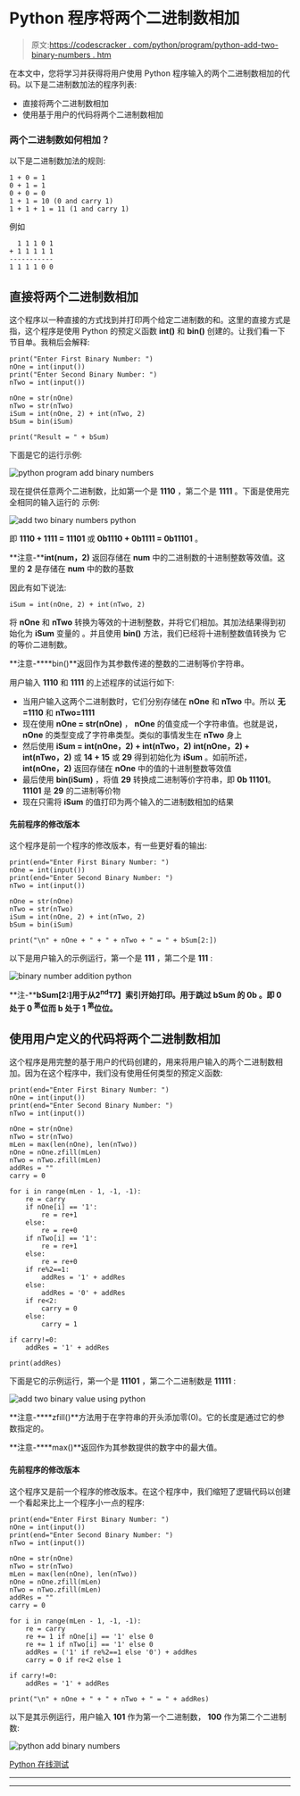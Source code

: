 # Python 程序将两个二进制数相加

> 原文:[https://codescracker . com/python/program/python-add-two-binary-numbers . htm](https://codescracker.com/python/program/python-add-two-binary-numbers.htm)

在本文中，您将学习并获得将用户使用 Python 程序输入的两个二进制数相加的代码。以下是二进制数加法的程序列表:

*   直接将两个二进制数相加
*   使用基于用户的代码将两个二进制数相加

### 两个二进制数如何相加？

以下是二进制数加法的规则:

```
1 + 0 = 1
0 + 1 = 1
0 + 0 = 0
1 + 1 = 10 (0 and carry 1)
1 + 1 + 1 = 11 (1 and carry 1)
```

例如

```
  1 1 1 0 1
+ 1 1 1 1 1
-----------
1 1 1 1 0 0
```

## 直接将两个二进制数相加

这个程序以一种直接的方式找到并打印两个给定二进制数的和。这里的直接方式是指，这个程序是使用 Python 的预定义函数 **int()** 和 **bin()** 创建的。让我们看一下节目单。我稍后会解释:

```
print("Enter First Binary Number: ")
nOne = int(input())
print("Enter Second Binary Number: ")
nTwo = int(input())

nOne = str(nOne)
nTwo = str(nTwo)
iSum = int(nOne, 2) + int(nTwo, 2)
bSum = bin(iSum)

print("Result = " + bSum)
```

下面是它的运行示例:

![python program add binary numbers](../Images/e69d993ef5353d8d0124191469bd4d80.png)

现在提供任意两个二进制数，比如第一个是 **1110** ，第二个是 **1111** 。下面是使用完全相同的输入运行的 示例:

![add two binary numbers python](../Images/181e471283b0e6a81927ef378e7050ad.png)

即 **1110 + 1111 = 11101** 或 **0b1110 + 0b1111 = 0b11101** 。

**注意-****int(num，2)** 返回存储在 **num** 中的二进制数的十进制整数等效值。这里的 **2** 是存储在 **num** 中的数的基数

因此有如下说法:

```
iSum = int(nOne, 2) + int(nTwo, 2)
```

将 **nOne** 和 **nTwo** 转换为等效的十进制整数，并将它们相加。其加法结果得到初始化为 **iSum** 变量的 。并且使用 **bin()** 方法，我们已经将十进制整数值转换为 它的等价二进制数。

**注意-****bin()**返回作为其参数传递的整数的二进制等价字符串。

用户输入 **1110** 和 **1111** 的上述程序的试运行如下:

*   当用户输入这两个二进制数时，它们分别存储在 **nOne** 和 **nTwo** 中。所以 **无=1110** 和 **nTwo=1111**
*   现在使用 **nOne = str(nOne)** ， **nOne** 的值变成一个字符串值。也就是说， **nOne** 的类型变成了字符串类型。类似的事情发生在 **nTwo** 身上
*   然后使用 **iSum = int(nOne，2) + int(nTwo，2)**
    **int(nOne，2) + int(nTwo，2)** 或 **14 + 15** 或 **29** 得到初始化为 **iSum** 。如前所述， **int(nOne，2)** 返回存储在 **nOne** 中的值的十进制整数等效值
*   最后使用 **bin(iSum)** ，将值 **29** 转换成二进制等价字符串，即 **0b 11101**。 **11101** 是 **29** 的二进制等价物
*   现在只需将 **iSum** 的值打印为两个输入的二进制数相加的结果

#### 先前程序的修改版本

这个程序是前一个程序的修改版本，有一些更好看的输出:

```
print(end="Enter First Binary Number: ")
nOne = int(input())
print(end="Enter Second Binary Number: ")
nTwo = int(input())

nOne = str(nOne)
nTwo = str(nTwo)
iSum = int(nOne, 2) + int(nTwo, 2)
bSum = bin(iSum)

print("\n" + nOne + " + " + nTwo + " = " + bSum[2:])
```

以下是用户输入的示例运行，第一个是 **111** ，第二个是 **111** :

![binary number addition python](../Images/6c5db4e0149380b09a108cfce5a369da.png)

**注-****bSum[2:]**用于从**2<sup>nd</sup>T7】索引开始打印。用于跳过 **bSum** 的 **0b** 。即 **0** 处于 **0 <sup>第</sup>位**而 **b** 处于 **1 <sup>第</sup>位**位。**

## 使用用户定义的代码将两个二进制数相加

这个程序是用完整的基于用户的代码创建的，用来将用户输入的两个二进制数相加。因为在这个程序中，我们没有使用任何类型的预定义函数:

```
print(end="Enter First Binary Number: ")
nOne = int(input())
print(end="Enter Second Binary Number: ")
nTwo = int(input())

nOne = str(nOne)
nTwo = str(nTwo)
mLen = max(len(nOne), len(nTwo))
nOne = nOne.zfill(mLen)
nTwo = nTwo.zfill(mLen)
addRes = ""
carry = 0

for i in range(mLen - 1, -1, -1):
    re = carry
    if nOne[i] == '1':
        re = re+1
    else:
        re = re+0
    if nTwo[i] == '1':
        re = re+1
    else:
        re = re+0
    if re%2==1:
        addRes = '1' + addRes
    else:
        addRes = '0' + addRes
    if re<2:
        carry = 0
    else:
        carry = 1

if carry!=0:
    addRes = '1' + addRes

print(addRes)
```

下面是它的示例运行，第一个是 **11101** ，第二个二进制数是 **11111** :

![add two binary value using python](../Images/4e2eda8d42850213043a9db42b00287a.png)

**注意-****zfill()**方法用于在字符串的开头添加零(0)。它的长度是通过它的参数指定的。

**注意-****max()**返回作为其参数提供的数字中的最大值。

#### 先前程序的修改版本

这个程序又是前一个程序的修改版本。在这个程序中，我们缩短了逻辑代码以创建一个看起来比上一个程序小一点的程序:

```
print(end="Enter First Binary Number: ")
nOne = int(input())
print(end="Enter Second Binary Number: ")
nTwo = int(input())

nOne = str(nOne)
nTwo = str(nTwo)
mLen = max(len(nOne), len(nTwo))
nOne = nOne.zfill(mLen)
nTwo = nTwo.zfill(mLen)
addRes = ""
carry = 0

for i in range(mLen - 1, -1, -1):
    re = carry
    re += 1 if nOne[i] == '1' else 0
    re += 1 if nTwo[i] == '1' else 0
    addRes = ('1' if re%2==1 else '0') + addRes
    carry = 0 if re<2 else 1

if carry!=0:
    addRes = '1' + addRes

print("\n" + nOne + " + " + nTwo + " = " + addRes)
```

以下是其示例运行，用户输入 **101** 作为第一个二进制数， **100** 作为第二个二进制数:

![python add binary numbers](../Images/4a23a555aa04ad2b42550189520dc3fd.png)

[Python 在线测试](/exam/showtest.php?subid=10)

* * *

* * *